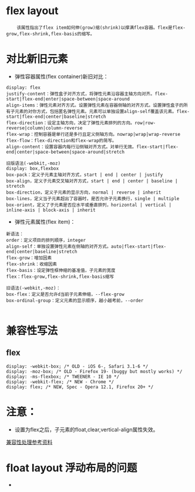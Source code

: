 # flex layout
        该属性指出了flex item如何伸(grow)缩(shrink)以撑满flex容器。flex是flex-grow,flex-shrink,flex-basis的缩写。

# 对比新旧元素

* 弹性容器属性(flex container)新旧对比：
```
display: flex
justify-content：弹性盒子对齐方式，将弹性元素沿容器主轴方向对齐。flex-start|flex-end|enter|space-between|space-around
align-items：弹性元素对齐方式。设置弹性元素在容器侧轴的对齐方式。设置弹性盒子的所有子元素的对你方式，包括匿名弹性元素。元素可以单独设置align-self覆盖该元素。flex-start|flex-end|center|baseline|stretch
flex-direction：设定主轴方向，决定了弹性元素排列的方向。row|row-reverse|column|column-reverse
flex-wrap：控制容器是单行还是多行且定义侧轴方向。nowrap|wrap|wrap-reverse
flex-flow：flex-direction和flex-wrap的简写。       
align-content：设置容器内每行沿侧轴对齐方式。对单行无效。flex-start|flex-end|center|space-between|space-around|stretch

旧版语法(-webkit,-moz)
display: box,flexbox
box-pack：定义子元素主轴对齐方式，start | end | center | justify
box-align，定义子元素交叉轴对齐方式，start | end | center | baseline | stretch
box-direction，定义子元素的显示方向，normal | reverse | inherit
box-lines，定义当子元素超出了容器时，是否允许子元素换行，single | multiple
box-orient，定义了子元素是否应水平或垂直排列，horizontal | vertical | inline-axis | block-axis | inherit
```
* 弹性元素属性(flex item)：
```
新语法：
order：定义项目的排列顺序，integer
align-self：单独设置弹性元素在侧轴的对齐方式。auto|flex-start|flex-end|center|baseline|stretch
flex-grow：增加因素
flex-shrink：收缩因素
flex-basis：设定弹性框伸缩的基准值，子元素的宽度
flex：flex-grow,flex-shrink,flex-basis缩写

旧语法(-webkit,-moz)：
box-flex：定义是否允许d当前子元素伸缩，--flex-grow
box-ordinal-group：定义元素的显示顺序，越小越考前，--order


```
# 兼容性写法
## flex
```
display: -webkit-box; /* OLD - iOS 6-, Safari 3.1-6 */ 
display: -moz-box; /* OLD - Firefox 19- (buggy but mostly works) */ 
display: -ms-flexbox; /* TWEENER - IE 10 */ 
display: -webkit-flex; /* NEW - Chrome */ 
display: flex; /* NEW, Spec - Opera 12.1, Firefox 20+ */
```

# 注意：
* 设置为flex之后，子元素的float,clear,vertical-align属性失效。

[兼容性处理参考资料](http://www.cnblogs.com/yangjie-space/p/4856109.html)
# float layout 浮动布局的问题
* 